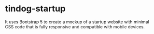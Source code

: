 # tindog-startup
It uses Bootstrap 5 to create a mockup of a startup website with minimal CSS code that is fully responsive and compatible with mobile devices.
